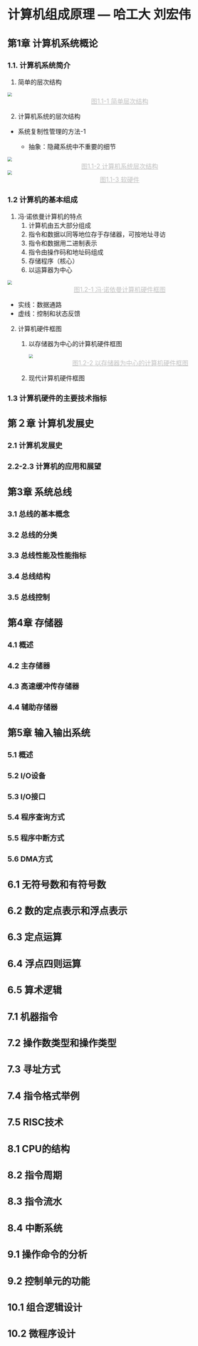 # 计算机组成原理 — 哈工大 刘宏伟

## 第1章 计算机系统概论

### 1.1. 计算机系统简介

1. 简单的层次结构

<img src = ".\pic\1.1-b\p1.png" style = "zoom:60%">

<center style="color:#C0C0C0;text-decoration:underline">图1.1-1 简单层次结构</center>

2. 计算机系统的层次结构

* 系统复制性管理的方法-1

  * 抽象：隐藏系统中不重要的细节

<img src = ".\pic\1.1-b\p2.png" style = "zoom:60%">

<center style="color:#C0C0C0;text-decoration:underline">图1.1-2 计算机系统层次结构</center>

<img src = ".\pic\1.1-b\p3.png" style = "zoom:60%">

<center style="color:#C0C0C0;text-decoration:underline">图1.1-3 软硬件</center>

### 1.2 计算机的基本组成

1. 冯·诺依曼计算机的特点
   1. 计算机由五大部分组成
   2. 指令和数据以同等地位存于存储器，可按地址寻访
   3. 指令和数据用二进制表示
   4. 指令由操作码和地址码组成
   5. 存储程序（核心）
   6. 以运算器为中心

<img src = ".\pic\1.1-b\p4.png" style = "zoom:60%">

<center style="color:#C0C0C0;text-decoration:underline">图1.2-1 冯·诺依曼计算机硬件框图</center>

* 实线：数据通路
* 虚线：控制和状态反馈

2. 计算机硬件框图

   1. 以存储器为中心的计算机硬件框图

      <img src = ".\pic\1.2-a\p1.png" style = "zoom:60%">
   
      <center style="color:#C0C0C0;text-decoration:underline">图1.2-2 以存储器为中心的计算机硬件框图</center>
   
   2. 现代计算机硬件框图
   
      

### 1.3 计算机硬件的主要技术指标

## 第２章 计算机发展史

### 2.1 计算机发展史

### 2.2-2.3 计算机的应用和展望

## 第3章 系统总线

### 3.1 总线的基本概念

### 3.2 总线的分类

### 3.3 总线性能及性能指标

### 3.4 总线结构

### 3.5 总线控制

## 第4章 存储器

### 4.1 概述

### 4.2 主存储器

### 4.3 高速缓冲传存储器

### 4.4 辅助存储器

## 第5章 输入输出系统

### 5.1 概述

### 5.2 I/O设备

### 5.3 I/O接口

### 5.4 程序查询方式

### 5.5 程序中断方式

### 5.6 DMA方式

## 6.1 无符号数和有符号数

## 6.2 数的定点表示和浮点表示

## 6.3 定点运算

## 6.4 浮点四则运算

## 6.5 算术逻辑

## 7.1 机器指令

## 7.2 操作数类型和操作类型

## 7.3 寻址方式

## 7.4 指令格式举例

## 7.5 RISC技术

## 8.1 CPU的结构

## 8.2 指令周期

## 8.3 指令流水

## 8.4 中断系统

## 9.1 操作命令的分析

## 9.2 控制单元的功能

## 10.1 组合逻辑设计

## 10.2 微程序设计
